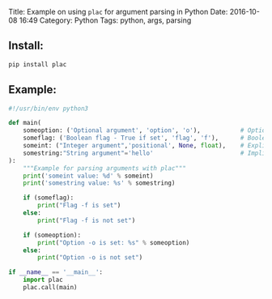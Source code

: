 Title: Example on using `plac` for argument parsing in Python
Date: 2016-10-08 16:49
Category: Python
Tags: python, args, parsing

Install:
--------

```bash
pip install plac
```

Example:
--------

```python
#!/usr/bin/env python3

def main(
    someoption: ('Optional argument', 'option', 'o'),           # Optional argument with abbreviation
    someflag: ('Boolean flag - True if set', 'flag', 'f'),      # Boolean flag
    someint: ("Integer argument",'positional', None, float),    # Explicit positional with number type
    somestring:"String argument"='hello'                        # Implicit positional with default value
):
    """Example for parsing arguments with plac"""
    print('someint value: %d' % someint)
    print('somestring value: %s' % somestring)

    if (someflag):
        print("Flag -f is set")
    else:
        print("Flag -f is not set")

    if (someoption):
        print("Option -o is set: %s" % someoption)
    else:
        print("Option -o is not set")

if __name__ == '__main__':
    import plac
    plac.call(main)

```

